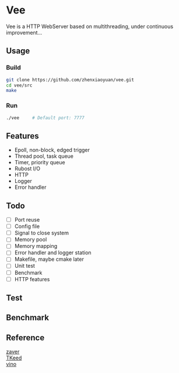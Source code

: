 # Vee
Vee is a HTTP WebServer based on multithreading, under continuous improvement...

## Usage
### Build
```bash
git clone https://github.com/zhenxiaoyuan/vee.git
cd vee/src
make
```
### Run
```bash
./vee     # Default port: 7777
```

## Features
- Epoll, non-block, edged trigger
- Thread pool, task queue
- Timer, priority queue
- Rubost I/O
- HTTP
- Logger
- Error handler

## Todo
- [ ] Port reuse
- [ ] Config file
- [ ] Signal to close system
- [ ] Memory pool
- [ ] Memory mapping
- [ ] Error handler and logger station
- [ ] Makefile, maybe cmake later
- [ ] Unit test
- [ ] Benchmark
- [ ] HTTP features

## Test

## Benchmark

## Reference
[zaver](https://github.com/zyearn/zaver)  
[TKeed](https://github.com/linw7/TKeed)  
[vino](https://github.com/tinylcy/vino)  
